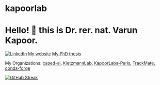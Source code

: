 # kapoorlab
# Hello! :wave: this is Dr. rer. nat. Varun Kapoor. 


[![LinkedIn][linkedin-shield]][linkedin-url]
[My website](https://kapoorlabs.org)
[My PhD thesis](https://doi.org/10.18453/rosdok_id00001296)

[linkedin-shield]: https://img.shields.io/badge/-LinkedIn-black.svg?style=flat-square&logo=linkedin&colorB=555
[linkedin-url]: https://www.linkedin.com/in/varun-kapoor-6734b982/

My Organizations: [caped-ai](https://github.com/Kapoorlabs-CAPED), [KietzmannLab](https://github.com/KietzmannLab), [KapoorLabs-Paris](https://github.com/Kapoorlabs-paris), [TrackMate](https://github.com/trackmate-sc), [conda-forge](https://github.com/conda-forge)


[![GitHub Streak](https://streak-stats.demolab.com/?user=kapoorlab)](https://git.io/streak-stats)
